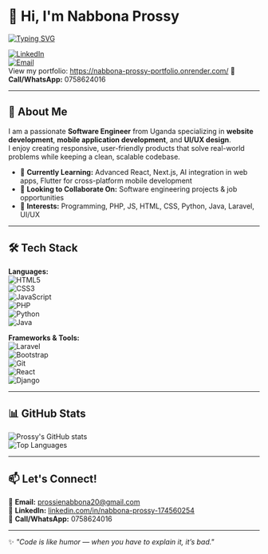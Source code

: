 # 👋 Hi, I'm Nabbona Prossy  
[![Typing SVG](https://readme-typing-svg.demolab.com?font=Fira+Code&pause=1000&color=F75C7E&width=435&lines=Front-End+Developer;Mobile+App+Developer;UI%2FUX+Enthusiast;Passionate+Software+Engineer)](https://git.io/typing-svg)  

[![LinkedIn](https://img.shields.io/badge/LinkedIn-Profile-blue?logo=linkedin)](https://www.linkedin.com/in/nabbona-prossy-174560254/)  
[![Email](https://img.shields.io/badge/Email-prossienabbona20%40gmail.com-red?logo=gmail)](mailto:prossienabbona20@gmail.com)  
View my portfolio: https://nabbona-prossy-portfolio.onrender.com/
📱 **Call/WhatsApp:** 0758624016  

---

## 🚀 About Me  
I am a passionate **Software Engineer** from Uganda specializing in **website development**, **mobile application development**, and **UI/UX design**.  
I enjoy creating responsive, user-friendly products that solve real-world problems while keeping a clean, scalable codebase.  

- 🌱 **Currently Learning:** Advanced React, Next.js, AI integration in web apps, Flutter for cross-platform mobile development  
- 💞️ **Looking to Collaborate On:** Software engineering projects & job opportunities  
- 👀 **Interests:** Programming, PHP, JS, HTML, CSS, Python, Java, Laravel, UI/UX  

---

## 🛠 Tech Stack  
**Languages:**  
![HTML5](https://img.shields.io/badge/-HTML5-orange?logo=html5)  
![CSS3](https://img.shields.io/badge/-CSS3-blue?logo=css3)  
![JavaScript](https://img.shields.io/badge/-JavaScript-yellow?logo=javascript)  
![PHP](https://img.shields.io/badge/-PHP-777BB4?logo=php)  
![Python](https://img.shields.io/badge/-Python-blue?logo=python)  
![Java](https://img.shields.io/badge/-Java-red?logo=java)  

**Frameworks & Tools:**  
![Laravel](https://img.shields.io/badge/-Laravel-red?logo=laravel)  
![Bootstrap](https://img.shields.io/badge/-Bootstrap-purple?logo=bootstrap)  
![Git](https://img.shields.io/badge/-Git-orange?logo=git)  
![React](https://img.shields.io/badge/-React-blue?logo=visualstudiocode)  
![Django](https://img.shields.io/badge/-Django-blue?logo=visualstudiocode)  


---

## 📊 GitHub Stats  
![Prossy's GitHub stats](https://github-readme-stats.vercel.app/api?username=PROSSYNABBONA&show_icons=true&theme=radical)  
![Top Languages](https://github-readme-stats.vercel.app/api/top-langs/?username=PROSSYNABBONA&layout=compact&theme=radical)  

---

## 📫 Let's Connect!  
💌 **Email:** [prossienabbona20@gmail.com](mailto:prossienabbona20@gmail.com)  
💼 **LinkedIn:** [linkedin.com/in/nabbona-prossy-174560254](https://www.linkedin.com/in/nabbona-prossy-174560254/)  
📱 **Call/WhatsApp:** 0758624016  

---
✨ *"Code is like humor — when you have to explain it, it’s bad."*  
